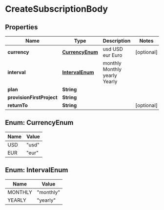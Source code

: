 

# CreateSubscriptionBody


## Properties

| Name | Type | Description | Notes |
|------------ | ------------- | ------------- | -------------|
|**currency** | [**CurrencyEnum**](#CurrencyEnum) |  usd USD eur Euro |  [optional] |
|**interval** | [**IntervalEnum**](#IntervalEnum) |  monthly Monthly yearly Yearly |  |
|**plan** | **String** |  |  |
|**provisionFirstProject** | **String** |  |  |
|**returnTo** | **String** |  |  [optional] |



## Enum: CurrencyEnum

| Name | Value |
|---- | -----|
| USD | &quot;usd&quot; |
| EUR | &quot;eur&quot; |



## Enum: IntervalEnum

| Name | Value |
|---- | -----|
| MONTHLY | &quot;monthly&quot; |
| YEARLY | &quot;yearly&quot; |



